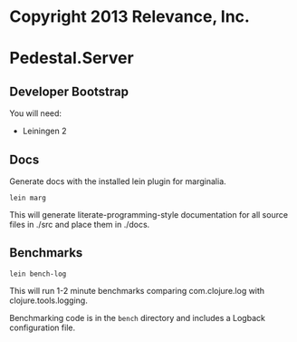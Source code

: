 # Copyright 2013 Relevance, Inc.

Pedestal.Server
========================================

Developer Bootstrap
--------------------

You will need:

* Leiningen 2


Docs
--------------------
Generate docs with the installed lein plugin for marginalia.

    lein marg

This will generate literate-programming-style documentation for all
source files in ./src and place them in ./docs.


Benchmarks
--------------------

    lein bench-log

This will run 1-2 minute benchmarks comparing com.clojure.log with
clojure.tools.logging.

Benchmarking code is in the `bench` directory and includes a Logback
configuration file.
